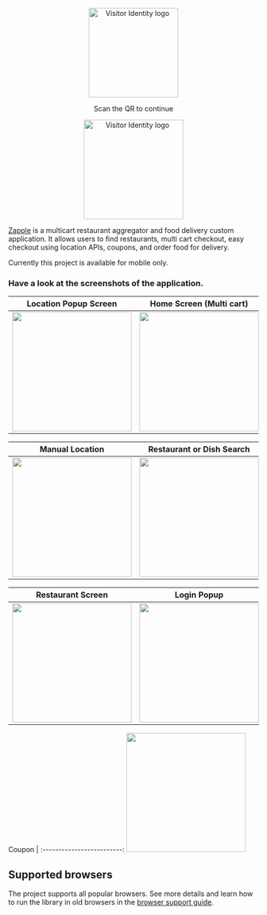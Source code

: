 <p align="center">
  <a href="https://zapple-app.vercel.app/">
    <picture>
      <img src="https://www.zapple.org/logo/zapple-logo-w.png" alt="Visitor Identity logo" width="180px" />
    </picture>
  </a>
</p>

<p align="center">
  Scan the QR to continue
</p>

<p align="center">
  <a href="https://zapple-app.vercel.app/">
    <picture>
      <img src="https://www.zapple.org/img/zapple-qr.png" alt="Visitor Identity logo" width="200px" />
    </picture>
  </a>
</p>


[Zapple](https://www.zapple.org) is a multicart restaurant aggregator and food delivery custom application. It allows users to find restaurants, multi cart checkout, easy checkout using location APIs, coupons, and order food for delivery.

Currently this project is available for mobile only.



### Have a look at the screenshots of the application.

Location Popup Screen   |  Home Screen (Multi cart) | Map Location Screen
:-------------------------:|:-------------------------: | :-------------------------: 
<img src="https://zapple-app.vercel.app/resources/A1.png" width=240 />  |  <img src="https://zapple-app.vercel.app/resources/A8.png" width=240 /> | <img src="https://zapple-app.vercel.app/resources/A2.png" width=240 />

Manual Location            |  Restaurant or Dish Search | Search Restult
:-------------------------:|:-------------------------: | :-------------------------: 
<img src="https://zapple-app.vercel.app/resources/A3.png" width=240 />  |  <img src="https://zapple-app.vercel.app/resources/A4.png" width=240 /> | <img src="https://zapple-app.vercel.app/resources/A5.png" width=240 />

Restaurant Screen    |  Login Popup | Checkout
:-------------------------:|:-------------------------: | :-------------------------: 
<img src="https://zapple-app.vercel.app/resources/A6.png" width=240 /> | <img src="https://zapple-app.vercel.app/resources/A7.png" width=240 /> | <img src="https://zapple-app.vercel.app/resources/A9.png" width=240 />

Coupon    | 
:-------------------------:
<img src="https://zapple-app.vercel.app/resources/A10.jpeg" width=240 />


## Supported browsers

The project supports all popular browsers.
See more details and learn how to run the library in old browsers in the [browser support guide](docs/browser_support.md).

